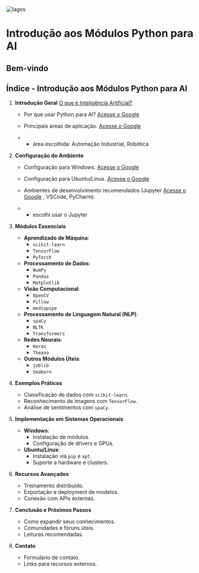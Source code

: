 ![lagos](https://github.com/0joseDark/my-AI-book/blob/main/images/lagos-.jpg)

# Introdução aos Módulos Python para AI

## Bem-vindo

## Índice - Introdução aos Módulos Python para AI

1. **Introdução Geral**
 [O que é Inteligência Artificial?](https://github.com/0joseDark/my-AI-book/blob/main/doc-2-pt/Intelig%C3%AAncia-Artificial.md)

   - Por que usar Python para AI? [Acesse o Google](https://www.google.com)

   - Principais áreas de aplicação. [Acesse o Google](https://www.google.com)

   - - área escolhida: Automação Industrial, Robótica

2. **Configuração do Ambiente**
   - Configuração para Windows. [Acesse o Google](https://www.google.com)

   - Configuração para Ubuntu/Linux. [Acesse o Google](https://www.google.com)

   - Ambientes de desenvolvimento recomendados (Jupyter [Acesse o Google](https://www.google.com)
, VSCode, PyCharm).
   - - escolhi usar o Jupyter

3. **Módulos Essenciais**
   - **Aprendizado de Máquina**:
     - `scikit-learn`
     - `TensorFlow`
     - `PyTorch`
   - **Processamento de Dados**:
     - `NumPy`
     - `Pandas`
     - `Matplotlib`
   - **Visão Computacional**:
     - `OpenCV`
     - `Pillow`
     - `mediapipe`
   - **Processamento de Linguagem Natural (NLP)**:
     - `spaCy`
     - `NLTK`
     - `Transformers`
   - **Redes Neurais**:
     - `Keras`
     - `Theano`
   - **Outros Módulos Úteis**:
     - `joblib`
     - `Seaborn`

4. **Exemplos Práticos**
   - Classificação de dados com `scikit-learn`.
   - Reconhecimento de imagens com `TensorFlow`.
   - Análise de sentimentos com `spaCy`.

5. **Implementação em Sistemas Operacionais**
   - **Windows**:
     - Instalação de módulos.
     - Configuração de drivers e GPUs.
   - **Ubuntu/Linux**:
     - Instalação via `pip` e `apt`.
     - Suporte a hardware e clusters.

6. **Recursos Avançados**
   - Treinamento distribuído.
   - Exportação e deployment de modelos.
   - Conexão com APIs externas.

7. **Conclusão e Próximos Passos**
   - Como expandir seus conhecimentos.
   - Comunidades e fóruns úteis.
   - Leituras recomendadas.

8. **Contato**
   - Formulário de contato.
   - Links para recursos externos.
